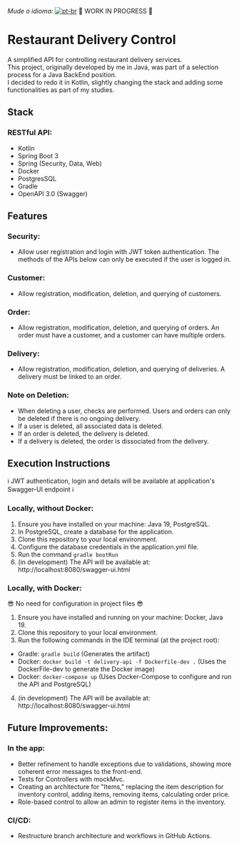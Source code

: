 *Mude o idioma:* [![pt-br](https://img.shields.io/badge/lang-pt--br-green.svg)](https://github.com/fabramattos/ApiDelivery/blob/main/README_pt-BR.md)
🚧 WORK IN PROGRESS 🚧

# Restaurant Delivery Control
A simplified API for controlling restaurant delivery services.<br>
This project, originally developed by me in Java, was part of a selection process for a Java BackEnd position.<br>
I decided to redo it in Kotlin, slightly changing the stack and adding some functionalities as part of my studies.<br>

## Stack
### RESTful API:
- Kotlin
- Spring Boot 3
- Spring (Security, Data, Web)
- Docker
- PostgresSQL
- Gradle
- OpenAPI 3.0 (Swagger)

## Features
### Security:
- Allow user registration and login with JWT token authentication. The methods of the APIs below can only be executed if the user is logged in.
### Customer:
- Allow registration, modification, deletion, and querying of customers.
### Order:
- Allow registration, modification, deletion, and querying of orders. An order must have a customer, and a customer can have multiple orders.
### Delivery:
- Allow registration, modification, deletion, and querying of deliveries. A delivery must be linked to an order.
### Note on Deletion:
- When deleting a user, checks are performed. Users and orders can only be deleted if there is no ongoing delivery.<br>
- If a user is deleted, all associated data is deleted.<br>
- If an order is deleted, the delivery is deleted.<br>
- If a delivery is deleted, the order is dissociated from the delivery.<br>

## Execution Instructions
ℹ️ JWT authentication, login and details will be available at application's Swagger-UI endpoint ℹ️

### Locally, without Docker:
1. Ensure you have installed on your machine: Java 19, PostgreSQL.
2. In PostgreSQL, create a database for the application.
3. Clone this repository to your local environment.
4. Configure the database credentials in the application.yml file.
5. Run the command ```gradle bootRun```
6. (in development) The API will be available at: http://localhost:8080/swagger-ui.html


### Locally, with Docker:
😎 No need for configuration in project files 😎

1. Ensure you have installed and running on your machine: Docker, Java 19.
2. Clone this repository to your local environment.
3. Run the following commands in the IDE terminal (at the project root):
- Gradle: ```gradle build``` (Generates the artifact)
- Docker: ```docker build -t delivery-api -f Dockerfile-dev .``` (Uses the DockerFile-dev to generate the Docker image)
- Docker: ```docker-compose up``` (Uses Docker-Compose to configure and run the API and PostgreSQL)
4. (in development) The API will be available at: http://localhost:8080/swagger-ui.html


## Future Improvements:
### In the app:
- Better refinement to handle exceptions due to validations, showing more coherent error messages to the front-end.
- Tests for Controllers with mockMvc.
- Creating an architecture for "Items," replacing the item description for inventory control, adding items, removing items, calculating order price.
- Role-based control to allow an admin to register items in the inventory.
### CI/CD:
- Restructure branch architecture and workflows in GitHub Actions.
